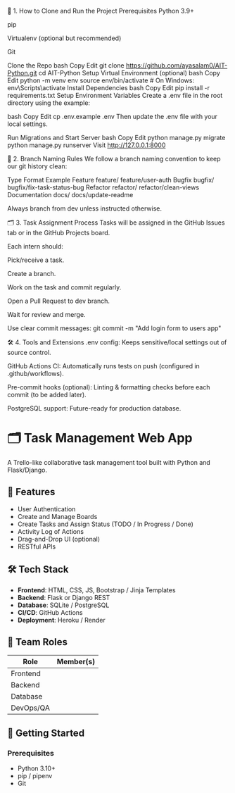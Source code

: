 🧱 1. How to Clone and Run the Project
Prerequisites
Python 3.9+

pip

Virtualenv (optional but recommended)

Git

Clone the Repo
bash
Copy
Edit
git clone https://github.com/ayasalam0/AIT-Python.git
cd AIT-Python
Setup Virtual Environment (optional)
bash
Copy
Edit
python -m venv env
source env/bin/activate  # On Windows: env\Scripts\activate
Install Dependencies
bash
Copy
Edit
pip install -r requirements.txt
Setup Environment Variables
Create a .env file in the root directory using the example:

bash
Copy
Edit
cp .env.example .env
Then update the .env file with your local settings.

Run Migrations and Start Server
bash
Copy
Edit
python manage.py migrate
python manage.py runserver
Visit http://127.0.0.1:8000

🌿 2. Branch Naming Rules
We follow a branch naming convention to keep our git history clean:

Type	Format	Example
Feature	feature/<short-description>	feature/user-auth
Bugfix	bugfix/<short-description>	bugfix/fix-task-status-bug
Refactor	refactor/<short-description>	refactor/clean-views
Documentation	docs/<short-description>	docs/update-readme

Always branch from dev unless instructed otherwise.

🗂 3. Task Assignment Process
Tasks will be assigned in the GitHub Issues tab or in the GitHub Projects board.

Each intern should:

Pick/receive a task.

Create a branch.

Work on the task and commit regularly.

Open a Pull Request to dev branch.

Wait for review and merge.

Use clear commit messages:
git commit -m "Add login form to users app"

🛠 4. Tools and Extensions
.env config: Keeps sensitive/local settings out of source control.

GitHub Actions CI: Automatically runs tests on push (configured in .github/workflows).

Pre-commit hooks (optional): Linting & formatting checks before each commit (to be added later).

PostgreSQL support: Future-ready for production database.





# 🗂️ Task Management Web App

A Trello-like collaborative task management tool built with Python and Flask/Django.

## 🌟 Features

- User Authentication
- Create and Manage Boards
- Create Tasks and Assign Status (TODO / In Progress / Done)
- Activity Log of Actions
- Drag-and-Drop UI (optional)
- RESTful APIs

## 🛠 Tech Stack

- **Frontend**: HTML, CSS, JS, Bootstrap / Jinja Templates
- **Backend**: Flask or Django REST
- **Database**: SQLite / PostgreSQL
- **CI/CD**: GitHub Actions
- **Deployment**: Heroku / Render

## 👥 Team Roles

| Role       | Member(s)              |
|------------|------------------------|
| Frontend   |      |
| Backend    |      |
| Database   |            |
| DevOps/QA  |              |

## 🚀 Getting Started

### Prerequisites

- Python 3.10+
- pip / pipenv
- Git

 

 
